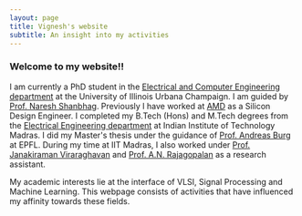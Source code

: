 ```yaml
---
layout: page
title: Vignesh's website
subtitle: An insight into my activities
---
```

<head>
<meta name="google-site-verification" content="-DzfMuFXn-PApS3ZcXrvdRaFxdZA9xmjQxxiJZzwrdw" />
</head>

### Welcome to my website!!
I am currently a PhD student in the [Electrical and Computer Engineering department](https://ece.illinois.edu/) at the University of Illinois Urbana Champaign. I am guided by [Prof. Naresh Shanbhag](https://shanbhag.ece.illinois.edu/). Previously I have worked at [AMD](https://www.amd.com/en) as a Silicon Design Engineer. I completed my B.Tech (Hons) and M.Tech degrees from the [Electrical Engineering department](http://www.ee.iitm.ac.in/) at Indian Institute of Technology Madras. I did my Master's thesis under the guidance of [Prof. Andreas Burg](https://people.epfl.ch/andreas.burg/?lang=en) at EPFL. During my time at IIT Madras, I also worked under [Prof. Janakiraman Viraraghavan](http://www.ee.iitm.ac.in/janakiraman/) and [Prof. A.N. Rajagopalan](http://www.ee.iitm.ac.in/~raju/) as a research assistant.  

My academic interests lie at the interface of VLSI, Signal Processing and Machine Learning. This webpage consists of activities that have influenced my affinity towards these fields.
